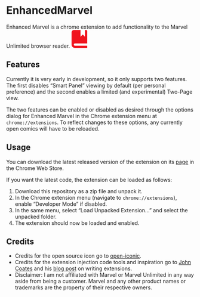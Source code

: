 # EnhancedMarvel
Enhanced Marvel is a chrome extension to add functionality to the Marvel Unlimited browser reader. ![](icons/icon48.png)


## Features
Currently it is very early in development, so it only supports two features. The first disables “Smart Panel” viewing by default (per personal preference) and the second enables a limited (and experimental) Two-Page view.

The two features can be enabled or disabled as desired through the options dialog for Enhanced Marvel in the Chrome extension menu at `chrome://extensions`. To reflect changes to these options, any currently open comics will have to be reloaded.

## Usage
You can download the latest released version of the extension on its  [page](https://chrome.google.com/webstore/detail/enhanced-marvel/epehnppgfdjaboceagobphhdecaonomi) in the Chrome Web Store.

If you want the latest code, the extension can be loaded as follows:

1. Download this repository as a zip file and unpack it.
2. In the Chrome extension menu (navigate to `chrome://extensions`), enable “Developer Mode” if disabled.
3. In the same menu, select “Load Unpacked Extension...” and select the unpacked folder.
4. The extension should now be loaded and enabled.

## Credits

* Credits for the open source icon go to [open-iconic](https://github.com/iconic/open-iconic).
* Credits for the extension injection code tools and inspiration go to [John Coates](https://github.com/JohnCoates) and his [blog post](https://medium.com/@punksomething/how-i-learned-to-write-a-chrome-extension-in-5-hours-by-using-the-bruce-lee-technique-c72911ac7d86#.y2moz0q3x) on writing extensions.
* Disclaimer: I am not affiliated with Marvel or Marvel Unlimited in any way aside from being a customer. Marvel and any other product names or trademarks are the property of their respective owners.
